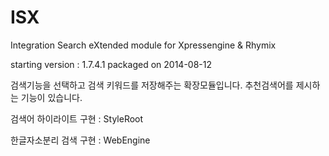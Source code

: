 # ISX
Integration Search eXtended module for Xpressengine &amp; Rhymix

starting version :  1.7.4.1
  packaged on 2014-08-12
  
  
  
검색기능을 선택하고 검색 키워드를 저장해주는 확장모듈입니다. 추천검색어를 제시하는 기능이 있습니다.

검색어 하이라이트 구현 : StyleRoot

한글자소분리 검색 구현 : WebEngine
